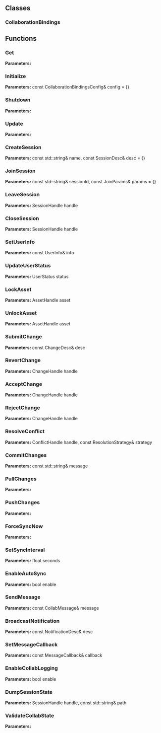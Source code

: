
## Classes

### CollaborationBindings




## Functions

### Get



**Parameters:** 

### Initialize



**Parameters:** const CollaborationBindingsConfig& config = {}

### Shutdown



**Parameters:** 

### Update



**Parameters:** 

### CreateSession



**Parameters:** const std::string& name, const SessionDesc& desc = {}

### JoinSession



**Parameters:** const std::string& sessionId, const JoinParams& params = {}

### LeaveSession



**Parameters:** SessionHandle handle

### CloseSession



**Parameters:** SessionHandle handle

### SetUserInfo



**Parameters:** const UserInfo& info

### UpdateUserStatus



**Parameters:** UserStatus status

### LockAsset



**Parameters:** AssetHandle asset

### UnlockAsset



**Parameters:** AssetHandle asset

### SubmitChange



**Parameters:** const ChangeDesc& desc

### RevertChange



**Parameters:** ChangeHandle handle

### AcceptChange



**Parameters:** ChangeHandle handle

### RejectChange



**Parameters:** ChangeHandle handle

### ResolveConflict



**Parameters:** ConflictHandle handle, const ResolutionStrategy& strategy

### CommitChanges



**Parameters:** const std::string& message

### PullChanges



**Parameters:** 

### PushChanges



**Parameters:** 

### ForceSyncNow



**Parameters:** 

### SetSyncInterval



**Parameters:** float seconds

### EnableAutoSync



**Parameters:** bool enable

### SendMessage



**Parameters:** const CollabMessage& message

### BroadcastNotification



**Parameters:** const NotificationDesc& desc

### SetMessageCallback



**Parameters:** const MessageCallback& callback

### EnableCollabLogging



**Parameters:** bool enable

### DumpSessionState



**Parameters:** SessionHandle handle, const std::string& path

### ValidateCollabState



**Parameters:** 
